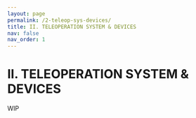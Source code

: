```yaml
---
layout: page
permalink: /2-teleop-sys-devices/
title: II. TELEOPERATION SYSTEM & DEVICES
nav: false
nav_order: 1
---
```


# II. TELEOPERATION SYSTEM & DEVICES
WIP